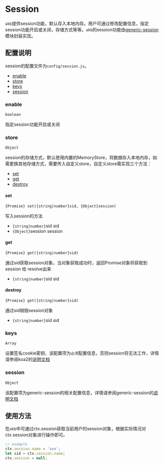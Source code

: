 # Session

`akb`提供session功能，默认存入本地内存。用户可通过修改配置信息，指定session功能开启或关闭，存储方式等等。`akb`的session功能由[generic-session](https://github.com/koajs/generic-session)模块封装实现。

## 配置说明

session的配置文件为`config/session.js`。

- [enable](#enable)
- [store](#store)
- [keys](#keys)
- [session](#session)

### enable

`boolean`

指定session功能开启或关闭


### store

`Object`

session的存储方式，默认使用内置的MemoryStore，将数据存入本地内存，如需更换其他存储方式，需要传入自定义store，自定义store需实现三个方法：

- [set](#set)
- [get](#get)
- [destroy](#destroy)

#### set

`{Promise} set({string|number}sid, {Object}session)`

写入session的方法

- `{string|number}`sid sid
- `{Object}`session session

#### get

`{Promise} get({string|number}sid)`

通过sid获取session对象，当对象获取成功时，返回Promise对象将获取到session 给 resolve出来

- `{string|number}`sid sid

#### destroy

`{Promise} get({string|number}sid)`

通过sid销毁session对象

- `{string|number}`sid sid

### keys

`Array`

设置签名cookie密钥，该配置项为`必须`配置信息，否则session将无法工作，详情请参阅koa2的[说明文档](https://github.com/koajs/koa/blob/master/docs/api/index.md#appkeys)

### session

`Object`

该配置项为generic-session的相关配置信息，详情请参阅generic-session的[说明文档](https://github.com/koajs/generic-session#options)


## 使用方法

在`akb`中可通过ctx.session获取当前用户的session对象，根据实际情况对ctx.session对象进行操作即可。

```javascript
// example
ctx.session.name = 'xxx';
let sid = ctx.session.name;
ctx.session = null;
```